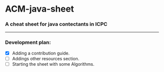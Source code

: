 # ACM-java-sheet
### A cheat sheet for java contectants in ICPC
***
### Development plan:
- [X] Adding a contribution guide.
- [ ] Addings other resources section.
- [ ] Starting the sheet with some Algorithms.
